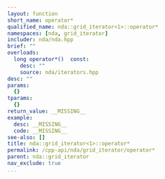 ```yaml
---
layout: function
short_name: operator*
qualified_name: nda::grid_iterator<1>::operator*
namespaces: [nda, grid_iterator]
includer: nda/nda.hpp
brief: ""
overloads:
  long operator*()  const:
    desc: ""
    source: nda/iterators.hpp
desc: ""
params:
  {}
tparams:
  {}
return_value: __MISSING__
example:
  desc: __MISSING__
  code: __MISSING__
see-also: []
title: nda::grid_iterator<1>::operator*
permalink: /cpp-api/nda/grid_iterator/operator*
parent: nda::grid_iterator
nav_exclude: true
...
```


